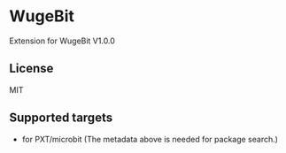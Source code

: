 # WugeBit

Extension for WugeBit V1.0.0

## License

MIT

## Supported targets

* for PXT/microbit
(The metadata above is needed for package search.)
